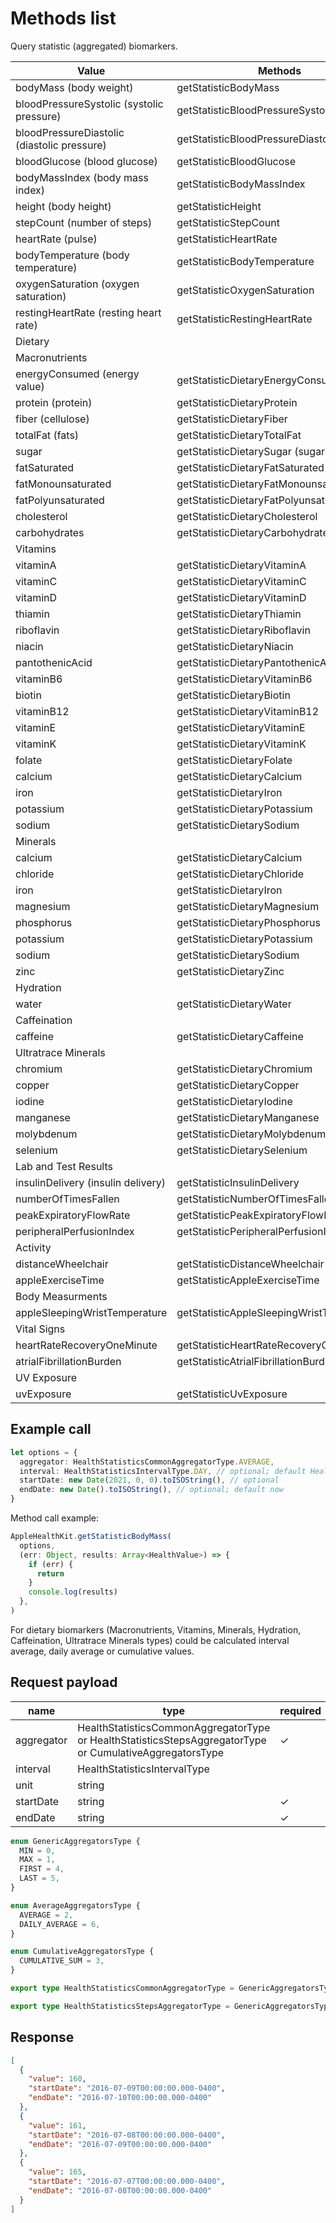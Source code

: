 # Methods list

Query statistic (aggregated) biomarkers.

| Value                                       | Methods                                   |
|---------------------------------------------|-------------------------------------------|
| bodyMass (body weight)                      | getStatisticBodyMass                      |
| bloodPressureSystolic (systolic pressure)   | getStatisticBloodPressureSystolic         |
| bloodPressureDiastolic (diastolic pressure) | getStatisticBloodPressureDiastolic        |
| bloodGlucose (blood glucose)                | getStatisticBloodGlucose                  |
| bodyMassIndex (body mass index)             | getStatisticBodyMassIndex                 |
| height (body height)                        | getStatisticHeight                        |
| stepCount (number of steps)                 | getStatisticStepCount                     |
| heartRate (pulse)                           | getStatisticHeartRate                     |
| bodyTemperature (body temperature)          | getStatisticBodyTemperature               |
| oxygenSaturation (oxygen saturation)        | getStatisticOxygenSaturation              |
| restingHeartRate (resting heart rate)       | getStatisticRestingHeartRate              |
| Dietary                                     |                                           |
| Macronutrients                              |                                           |
| energyConsumed (energy value)               | getStatisticDietaryEnergyConsumed         |
| protein (protein)                           | getStatisticDietaryProtein                |
| fiber (cellulose)                           | getStatisticDietaryFiber                  |
| totalFat (fats)                             | getStatisticDietaryTotalFat               |
| sugar                                       | getStatisticDietarySugar (sugar)          |
| fatSaturated                                | getStatisticDietaryFatSaturated           |
| fatMonounsaturated                          | getStatisticDietaryFatMonounsaturated     |
| fatPolyunsaturated                          | getStatisticDietaryFatPolyunsaturated     |
| cholesterol                                 | getStatisticDietaryCholesterol            |
| carbohydrates                               | getStatisticDietaryCarbohydrates          |
| Vitamins                                    |                                           |
| vitaminA                                    | getStatisticDietaryVitaminA               |
| vitaminC                                    | getStatisticDietaryVitaminC               |
| vitaminD                                    | getStatisticDietaryVitaminD               |
| thiamin                                     | getStatisticDietaryThiamin                |
| riboflavin                                  | getStatisticDietaryRiboflavin             |
| niacin                                      | getStatisticDietaryNiacin                 |
| pantothenicAcid                             | getStatisticDietaryPantothenicAcid        |
| vitaminB6                                   | getStatisticDietaryVitaminB6              |
| biotin                                      | getStatisticDietaryBiotin                 |
| vitaminB12                                  | getStatisticDietaryVitaminB12             |
| vitaminE                                    | getStatisticDietaryVitaminE               |
| vitaminK                                    | getStatisticDietaryVitaminK               |
| folate                                      | getStatisticDietaryFolate                 |
| calcium                                     | getStatisticDietaryCalcium                |
| iron                                        | getStatisticDietaryIron                   |
| potassium                                   | getStatisticDietaryPotassium              |
| sodium                                      | getStatisticDietarySodium                 |
| Minerals                                    |                                           |
| calcium                                     | getStatisticDietaryCalcium                |
| chloride                                    | getStatisticDietaryChloride               |
| iron                                        | getStatisticDietaryIron                   |
| magnesium                                   | getStatisticDietaryMagnesium              |
| phosphorus                                  | getStatisticDietaryPhosphorus             |
| potassium                                   | getStatisticDietaryPotassium              |
| sodium                                      | getStatisticDietarySodium                 |
| zinc                                        | getStatisticDietaryZinc                   |
| Hydration                                   |                                           |
| water                                       | getStatisticDietaryWater                  |
| Caffeination                                |                                           |
| caffeine                                    | getStatisticDietaryCaffeine               |
| Ultratrace Minerals                         |                                           |
| chromium                                    | getStatisticDietaryChromium               |
| copper                                      | getStatisticDietaryCopper                 |
| iodine                                      | getStatisticDietaryIodine                 |
| manganese                                   | getStatisticDietaryManganese              |
| molybdenum                                  | getStatisticDietaryMolybdenum             |
| selenium                                    | getStatisticDietarySelenium               |
| Lab and Test Results                        |                                           |
| insulinDelivery (insulin delivery)          | getStatisticInsulinDelivery               |
| numberOfTimesFallen                         | getStatisticNumberOfTimesFallen           |
| peakExpiratoryFlowRate                      | getStatisticPeakExpiratoryFlowRate        |
| peripheralPerfusionIndex                    | getStatisticPeripheralPerfusionIndex      |
| Activity                                    |                                           |
| distanceWheelchair                          | getStatisticDistanceWheelchair            |
| appleExerciseTime                           | getStatisticAppleExerciseTime             |
| Body Measurments                            |                                           |
| appleSleepingWristTemperature               | getStatisticAppleSleepingWristTemperature |
| Vital Signs                                 |                                           |
| heartRateRecoveryOneMinute                  | getStatisticHeartRateRecoveryOneMinute    |
| atrialFibrillationBurden                    | getStatisticAtrialFibrillationBurden      |
| UV Exposure                                 |                                           |
| uvExposure                                  | getStatisticUvExposure                    |


## Example call

```typescript
let options = {
  aggregator: HealthStatisticsCommonAggregatorType.AVERAGE,
  interval: HealthStatisticsIntervalType.DAY, // optional; default HealthStatisticsIntervalType.MONTH
  startDate: new Date(2021, 0, 0).toISOString(), // optional
  endDate: new Date().toISOString(), // optional; default now
}
```

Method call example:

```typescript
AppleHealthKit.getStatisticBodyMass(
  options,
  (err: Object, results: Array<HealthValue>) => {
    if (err) {
      return
    }
    console.log(results)
  },
)
```
For dietary biomarkers (Macronutrients, Vitamins, Minerals, Hydration, Caffeination, Ultratrace Minerals types) could be calculated interval average, daily average or cumulative values.

## Request payload

|name|type|required|
|---|---|---|
|aggregator|HealthStatisticsCommonAggregatorType or HealthStatisticsStepsAggregatorType or CumulativeAggregatorsType|✓|
|interval|HealthStatisticsIntervalType||
|unit|string||
|startDate|string|✓|
|endDate|string|✓|

```typescript
enum GenericAggregatorsType {
  MIN = 0,
  MAX = 1,
  FIRST = 4,
  LAST = 5,
}

enum AverageAggregatorsType {
  AVERAGE = 2,
  DAILY_AVERAGE = 6,
}

enum CumulativeAggregatorsType {
  CUMULATIVE_SUM = 3,
}

export type HealthStatisticsCommonAggregatorType = GenericAggregatorsType | AverageAggregatorsType;

export type HealthStatisticsStepsAggregatorType = GenericAggregatorsType | CumulativeAggregatorsType

```

## Response

```json
[
  {
    "value": 160,
    "startDate": "2016-07-09T00:00:00.000-0400",
    "endDate": "2016-07-10T00:00:00.000-0400"
  },
  {
    "value": 161,
    "startDate": "2016-07-08T00:00:00.000-0400",
    "endDate": "2016-07-09T00:00:00.000-0400"
  },
  {
    "value": 165,
    "startDate": "2016-07-07T00:00:00.000-0400",
    "endDate": "2016-07-08T00:00:00.000-0400"
  }
]
```
